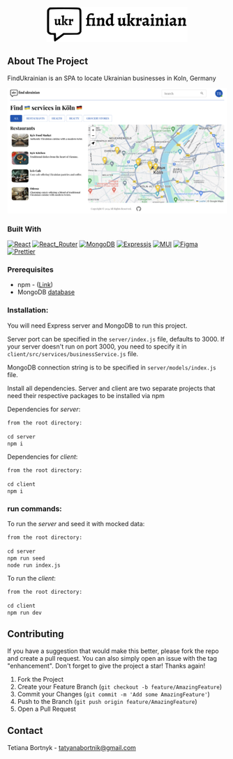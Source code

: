 <!-- PROJECT LOGO -->
<br />
<div align="center">
  <a href="https://github.com/tatyanabortnik/FindUkrainian">
    <img src="client/public/logo.png" alt="Logo" height="80">
  </a>
</div>

## About The Project

FindUkrainian is an SPA to locate Ukrainian businesses in Koln, Germany

![FindUkrainian Screen Shot][product-screenshot]

### Built With

[![React][React]][React_URL]
[![React_Router][React_Router]][React_Router_URL]
[![MongoDB][MongoDB]][MongoDB_URL]
[![Expressjs][Expressjs]][Expressjs_URL]
[![MUI][MUI]][MUI_URL]
[![Figma][Figma]][Figma_URL]
[![Prettier][Prettier]](https://prettier.io/)

### Prerequisites

- npm - ([Link](https://docs.npmjs.com/downloading-and-installing-node-js-and-npm))
- MongoDB [database](https://www.mongodb.com/docs/manual/administration/install-community/)

### Installation:

You will need Express server and MongoDB to run this project.

Server port can be specified in the `server/index.js` file, defaults to 3000. If your server doesn't run on port 3000, you need to specify it in `client/src/services/businessService.js` file.

MongoDB connection string is to be specified in `server/models/index.js` file.

Install all dependencies. Server and client are two separate projects that need their respective packages to be installed via npm

Dependencies for _server_:

```
from the root directory:

cd server
npm i
```

Dependencies for _client_:

```
from the root directory:

cd client
npm i
```

### run commands:

To run the _server_ and seed it with mocked data:

```
from the root directory:

cd server
npm run seed
node run index.js

```

To run the _client_:

```
from the root directory:

cd client
npm run dev
```

## Contributing

If you have a suggestion that would make this better, please fork the repo and create a pull request. You can also simply open an issue with the tag "enhancement".
Don't forget to give the project a star! Thanks again!

1. Fork the Project
2. Create your Feature Branch (`git checkout -b feature/AmazingFeature`)
3. Commit your Changes (`git commit -m 'Add some AmazingFeature'`)
4. Push to the Branch (`git push origin feature/AmazingFeature`)
5. Open a Pull Request

## Contact

Tetiana Bortnyk - tatyanabortnik@gmail.com

<!-- MARKDOWN LINKS & IMAGES -->
<!-- https://www.markdownguide.org/basic-syntax/#reference-style-links -->

[product-screenshot]: client/public/image-1.png
[Prettier]: https://img.shields.io/badge/prettier-1A2C34?style=for-the-badge&logo=prettier&logoColor=F7BA3E
[MongoDB]: https://img.shields.io/badge/MongoDB-%234ea94b.svg?style=for-the-badge&logo=mongodb&logoColor=white
[MongoDB_URL]: https://www.mongodb.com/docs/
[React]: https://img.shields.io/badge/react-%2320232a.svg?style=for-the-badge&logo=react&logoColor=%2361DAFB
[React_URL]: https://react.dev/
[React_Router]: https://img.shields.io/badge/React_Router-CA4245?style=for-the-badge&logo=react-router&logoColor=white
[React_Router_URL]: https://www.npmjs.com/package/react-router-dom
[Expressjs]: https://img.shields.io/badge/express.js-%23404d59.svg?style=for-the-badge&logo=express&logoColor=%2361DAFB
[Expressjs_URL]: https://expressjs.com/
[MUI]: https://img.shields.io/badge/MUI-%230081CB.svg?style=for-the-badge&logo=mui&logoColor=white
[MUI_URL]: https://mui.com/
[Figma]: https://img.shields.io/badge/figma-%23F24E1E.svg?style=for-the-badge&logo=figma&logoColor=white
[Figma_URL]: https://www.figma.com/
